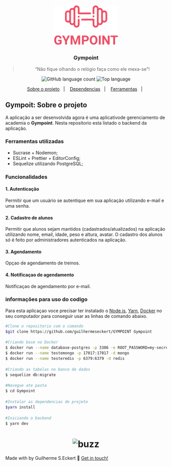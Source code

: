 <h1 align="center">
  <img alt="Gympoint" title="Gympoint" src=".github/logo.png" width="200px" />
</h1>

<h3 align="center">
      Gympoint
</h3>

<blockquote align="center">“Não fique olhando o relógio faça como ele mexa-se”!</blockquote>

<p align="center">
  <img alt="GitHub language count" src="https://img.shields.io/github/languages/count/commonality/readme-inspector.svg">
  <img alt="Top language" src="https://img.shields.io/github/languages/top/commonality/readme-inspector.svg">
</p>

<p align="center">
  <a href="#Sobre o Projeto">Sobre o projeto</a>&nbsp;&nbsp;&nbsp;|&nbsp;&nbsp;&nbsp;
  <a href="#Dependencias">Dependencias</a>&nbsp;&nbsp;&nbsp;|&nbsp;&nbsp;&nbsp;
  <a href="#Ferramentas">Ferramentas</a>&nbsp;&nbsp;&nbsp;|&nbsp;&nbsp;
</p>

## Gympoit: Sobre o projeto

A aplicação a ser desenvolvida agora é uma aplicativode gerenciamento de academia o **Gympoint**. Nesta repositorio esta listado o backend da aplicação.

### Ferramentas utilizadas

- Sucrase + Nodemon;
- ESLint + Prettier + EditorConfig;
- Sequelize utilizando PostgreSQL;

### Funcionalidades

#### 1. Autenticação

Permitir que um usuário se autentique em sua aplicação utilizando e-mail e uma senha.

#### 2. Cadastro de alunos

Permitir que alunos sejam mantidos (cadastrados/atualizados) na aplicação utilizando nome, email, idade, peso e altura, avatar.
O cadastro dos alunos só é feito por administradores autenticados na aplicação.

#### 3. Agendamento

Opçao de agendamento de treinos.

#### 4. Notificaçao de agendamento

Notificaçao de agendamento por e-mail.

### informações para uso do codigo
Para esta aplicaçao voce precisar ter instalado o [Node.js][nodejs], [Yarn][yarn], [Docker][docker] no seu computador para conseguir usar as linhas de comando abaixo.

```bash
#Clone o repositorio com o comando
$git clone https://github.com/guilhermeseckert/GYMPOINT Gympoint

#Criando base no Docker
$ docker run --name database-postgres -p 3306 -e ROOT_PASSWORD=my-secret-pw -d postgres:latest
$ docker run --name testemongo -p 17017:17017 -d mongo
$ docker run --name testeredis -p 6379:6379 -d redis

#Criando as tabelas no banco de dados
$ sequelize db:migrate

#Navegue ate pasta
$ cd Gympoint

#Instalar as dependencias do projeto
$yarn install

#Iniciando o backend
$ yarn dev
```

<h1 align="center" border-radius= "50%">
  <img alt="buzz" title="buzz" src="https://media.giphy.com/media/h7FqA5FAhcLfH1i6gS/giphy.gif" width="200px" />
</h1>



Made with by Guilherme S.Eckert :wave: [Get in touch!](https://www.linkedin.com/in/guilherme-eckert/)

[nodejs]: https://nodejs.org/
[yarn]: https://yarnpkg.com/
[docker]:https://www.docker.com/
